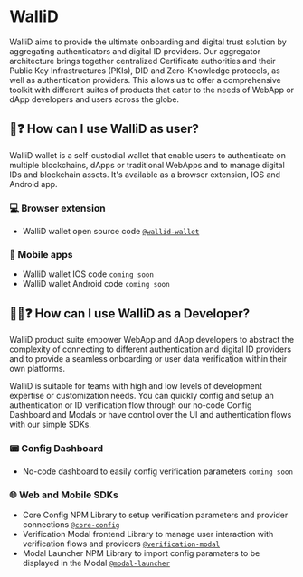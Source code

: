 # WalliD

WalliD aims to provide the ultimate onboarding and digital trust solution by aggregating authenticators and digital ID providers. Our aggregator architecture brings together centralized Certificate authorities and their Public Key Infrastructures (PKIs), DID and Zero-Knowledge protocols, as well as authentication providers. This allows us to offer a comprehensive toolkit with different suites of products that cater to the needs of WebApp or dApp developers and users across the globe.

## 👤❓ How can I use WalliD as user?

WalliD wallet is a self-custodial wallet that enable users to authenticate on multiple blockchains, dApps or traditional WebApps and to manage digital IDs and blockchain assets. It's available as a browser extension, IOS and Android app.

### 💻 Browser extension

- WalliD wallet open source code [ `@wallid-wallet`](https://github.com/walliDprotocol/WalliD-Wallet)

### 📱 Mobile apps

- WalliD wallet IOS code `coming soon`
- WalliD wallet Android code `coming soon`


## 🧑‍💻❓ How can I use WalliD as a Developer?

WalliD product suite empower WebApp and dApp developers to abstract the complexity of connecting to different authentication and digital ID providers and to provide a seamless onboarding or user data verification within their own platforms. 

WalliD is suitable for teams with high and low levels of development expertise or customization needs. You can quickly config and setup an authentication or ID verification flow through our no-code Config Dashboard and Modals or have control over the UI and authentication flows with our simple SDKs. 

### 📟 Config Dashboard
 
 - No-code dashboard to easily config verification parameters `coming soon`

### 🌐 Web and Mobile SDKs

- Core Config NPM Library to setup verification parameters and provider connections [ `@core-config`](https://github.com/walliDprotocol/core-config)
- Verification Modal frontend Library to manage user interaction with verification flows and providers [ `@verification-modal`](https://github.com/walliDprotocol/verification-modal)
- Modal Launcher NPM Library to import config paramaters to be displayed in the Modal [ `@modal-launcher`](https://github.com/walliDprotocol/modal-launcher)
